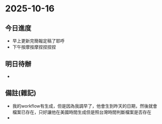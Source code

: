 # 2025-10-16

## 今日進度
- 早上更新完簡報定稿了耶呼
- 下午按摩按摩捏捏捏捏

## 明日待辦
- 

## 備註(雜記)
- 我的workflow有生成，但是因為我調早了，他會生到昨天的日期，然後就會檔案已存在，只好讓他在美國時間生成但是照台灣時間判斷檔案是否存在
- 
